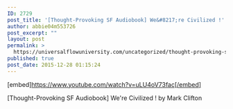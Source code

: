 ```yaml
---
ID: 2729
post_title: '[Thought-Provoking SF Audiobook] We&#8217;re Civilized !'
author: abbie04m553726
post_excerpt: ""
layout: post
permalink: >
  https://universalflowuniversity.com/uncategorized/thought-provoking-sf-audiobook-were-civilized/
published: true
post_date: 2015-12-28 01:15:24
---
```

[embed]https://www.youtube.com/watch?v=uLU4oV73fac[/embed]<br>
<p>[Thought-Provoking SF Audiobook] We're Civilized ! by Mark Clifton</p>